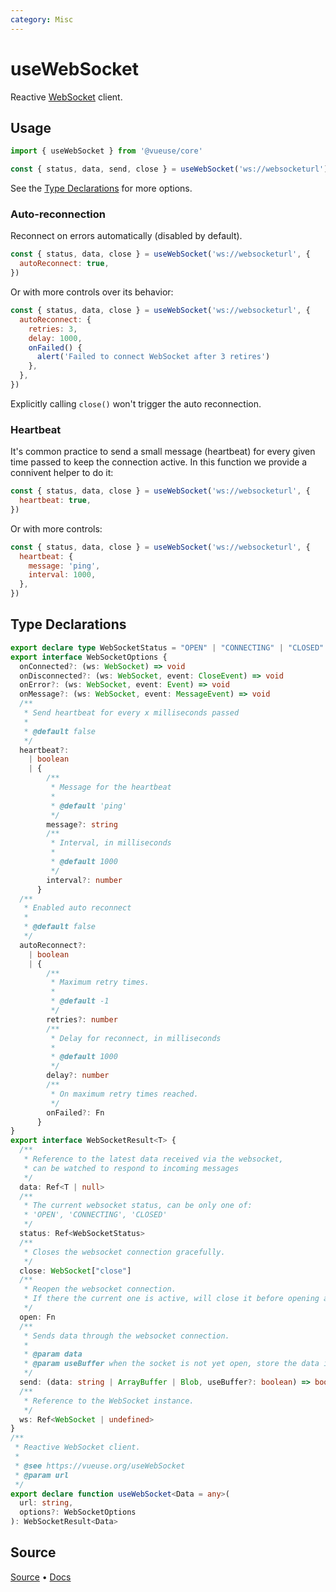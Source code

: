 ```yaml
---
category: Misc
---
```


# useWebSocket

Reactive [WebSocket](https://developer.mozilla.org/en-US/docs/Web/API/WebSocket/WebSocket) client.

## Usage

```js
import { useWebSocket } from '@vueuse/core'

const { status, data, send, close } = useWebSocket('ws://websocketurl')
```

See the [Type Declarations](#type-declarations) for more options.

### Auto-reconnection

Reconnect on errors automatically (disabled by default).

```js
const { status, data, close } = useWebSocket('ws://websocketurl', {
  autoReconnect: true,
})
```

Or with more controls over its behavior:

```js
const { status, data, close } = useWebSocket('ws://websocketurl', {
  autoReconnect: {
    retries: 3,
    delay: 1000,
    onFailed() {
      alert('Failed to connect WebSocket after 3 retires')
    },
  },
})
```

Explicitly calling `close()` won't trigger the auto reconnection.

### Heartbeat

It's common practice to send a small message (heartbeat) for every given time passed to keep the connection active. In this function we provide a connivent helper to do it:

```js
const { status, data, close } = useWebSocket('ws://websocketurl', {
  heartbeat: true,
})
```

Or with more controls:

```js
const { status, data, close } = useWebSocket('ws://websocketurl', {
  heartbeat: {
    message: 'ping',
    interval: 1000,
  },
})
```

<!--FOOTER_STARTS-->
## Type Declarations

```typescript
export declare type WebSocketStatus = "OPEN" | "CONNECTING" | "CLOSED"
export interface WebSocketOptions {
  onConnected?: (ws: WebSocket) => void
  onDisconnected?: (ws: WebSocket, event: CloseEvent) => void
  onError?: (ws: WebSocket, event: Event) => void
  onMessage?: (ws: WebSocket, event: MessageEvent) => void
  /**
   * Send heartbeat for every x milliseconds passed
   *
   * @default false
   */
  heartbeat?:
    | boolean
    | {
        /**
         * Message for the heartbeat
         *
         * @default 'ping'
         */
        message?: string
        /**
         * Interval, in milliseconds
         *
         * @default 1000
         */
        interval?: number
      }
  /**
   * Enabled auto reconnect
   *
   * @default false
   */
  autoReconnect?:
    | boolean
    | {
        /**
         * Maximum retry times.
         *
         * @default -1
         */
        retries?: number
        /**
         * Delay for reconnect, in milliseconds
         *
         * @default 1000
         */
        delay?: number
        /**
         * On maximum retry times reached.
         */
        onFailed?: Fn
      }
}
export interface WebSocketResult<T> {
  /**
   * Reference to the latest data received via the websocket,
   * can be watched to respond to incoming messages
   */
  data: Ref<T | null>
  /**
   * The current websocket status, can be only one of:
   * 'OPEN', 'CONNECTING', 'CLOSED'
   */
  status: Ref<WebSocketStatus>
  /**
   * Closes the websocket connection gracefully.
   */
  close: WebSocket["close"]
  /**
   * Reopen the websocket connection.
   * If there the current one is active, will close it before opening a new one.
   */
  open: Fn
  /**
   * Sends data through the websocket connection.
   *
   * @param data
   * @param useBuffer when the socket is not yet open, store the data into the buffer and sent them one connected. Default to true.
   */
  send: (data: string | ArrayBuffer | Blob, useBuffer?: boolean) => boolean
  /**
   * Reference to the WebSocket instance.
   */
  ws: Ref<WebSocket | undefined>
}
/**
 * Reactive WebSocket client.
 *
 * @see https://vueuse.org/useWebSocket
 * @param url
 */
export declare function useWebSocket<Data = any>(
  url: string,
  options?: WebSocketOptions
): WebSocketResult<Data>
```

## Source

[Source](https://github.com/vueuse/vueuse/blob/main/packages/core/useWebSocket/index.ts) • [Docs](https://github.com/vueuse/vueuse/blob/main/packages/core/useWebSocket/index.md)


<!--FOOTER_ENDS-->
